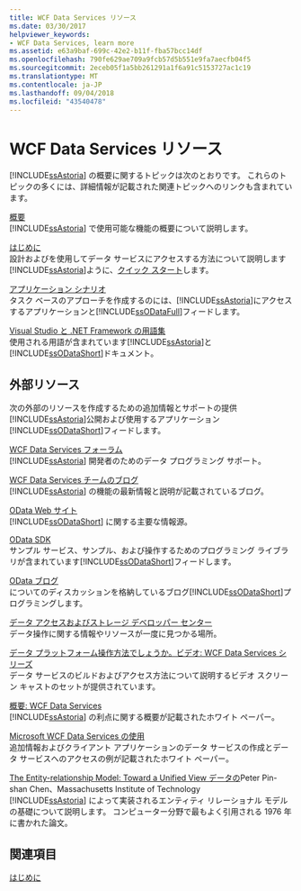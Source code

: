 ```yaml
---
title: WCF Data Services リソース
ms.date: 03/30/2017
helpviewer_keywords:
- WCF Data Services, learn more
ms.assetid: e63a9baf-699c-42e2-b11f-fba57bcc14df
ms.openlocfilehash: 790fe629ae709a9fcb57d5b551e9fa7aecfb04f5
ms.sourcegitcommit: 2eceb05f1a5bb261291a1f6a91c5153727ac1c19
ms.translationtype: MT
ms.contentlocale: ja-JP
ms.lasthandoff: 09/04/2018
ms.locfileid: "43540478"
---
```

# <a name="wcf-data-services-resources"></a>WCF Data Services リソース
[!INCLUDE[ssAstoria](../../../../includes/ssastoria-md.md)] の概要に関するトピックは次のとおりです。 これらのトピックの多くには、詳細情報が記載された関連トピックへのリンクも含まれています。  
  
 [概要](../../../../docs/framework/data/wcf/wcf-data-services-overview.md)  
 [!INCLUDE[ssAstoria](../../../../includes/ssastoria-md.md)] で使用可能な機能の概要について説明します。  
  
 [はじめに](../../../../docs/framework/data/adonet/ef/getting-started.md)  
 設計およびを使用してデータ サービスにアクセスする方法について説明します[!INCLUDE[ssAstoria](../../../../includes/ssastoria-md.md)]ように、[クイック スタート](../../../../docs/framework/data/wcf/quickstart-wcf-data-services.md)します。  
  
 [アプリケーション シナリオ](../../../../docs/framework/data/wcf/application-scenarios-wcf-data-services.md)  
 タスク ベースのアプローチを作成するのには、[!INCLUDE[ssAstoria](../../../../includes/ssastoria-md.md)]にアクセスするアプリケーションと[!INCLUDE[ssODataFull](../../../../includes/ssodatafull-md.md)]フィードします。  
  
 [Visual Studio と .NET Framework の用語集](https://msdn.microsoft.com/library/6529d7c6-7e25-4426-a120-d57b239ca4eb)  
 使用される用語が含まれています[!INCLUDE[ssAstoria](../../../../includes/ssastoria-md.md)]と[!INCLUDE[ssODataShort](../../../../includes/ssodatashort-md.md)]ドキュメント。  
  
## <a name="external-resources"></a>外部リソース  
 次の外部のリソースを作成するための追加情報とサポートの提供[!INCLUDE[ssAstoria](../../../../includes/ssastoria-md.md)]公開および使用するアプリケーション[!INCLUDE[ssODataShort](../../../../includes/ssodatashort-md.md)]フィードします。  
  
 [WCF Data Services フォーラム](https://go.microsoft.com/fwlink/?LinkId=150512)  
 [!INCLUDE[ssAstoria](../../../../includes/ssastoria-md.md)] 開発者のためのデータ プログラミング サポート。  
  
 [WCF Data Services チームのブログ](https://go.microsoft.com/fwlink/?LinkId=150511)  
 [!INCLUDE[ssAstoria](../../../../includes/ssastoria-md.md)] の機能の最新情報と説明が記載されているブログ。  
  
 [OData Web サイト](https://go.microsoft.com/fwlink/?LinkID=184554)  
 [!INCLUDE[ssODataShort](../../../../includes/ssodatashort-md.md)] に関する主要な情報源。  
  
 [OData SDK](https://go.microsoft.com/fwlink/?LinkID=185248)  
 サンプル サービス、サンプル、および操作するためのプログラミング ライブラリが含まれています[!INCLUDE[ssODataShort](../../../../includes/ssodatashort-md.md)]フィードします。  
  
 [OData ブログ](https://go.microsoft.com/fwlink/?LinkId=185868)  
 についてのディスカッションを格納しているブログ[!INCLUDE[ssODataShort](../../../../includes/ssodatashort-md.md)]プログラミングします。  
  
 [データ アクセスおよびストレージ デベロッパー センター](https://go.microsoft.com/fwlink/?LinkId=91903)  
 データ操作に関する情報やリソースが一度に見つかる場所。  
  
 [データ プラットフォーム操作方法でしょうか。ビデオ: WCF Data Services シリーズ](https://go.microsoft.com/fwlink/?LinkId=124600)  
 データ サービスのビルドおよびアクセス方法について説明するビデオ スクリーン キャストのセットが提供されています。  
  
 [概要: WCF Data Services](https://go.microsoft.com/fwlink/?LinkID=131074)  
 [!INCLUDE[ssAstoria](../../../../includes/ssastoria-md.md)] の利点に関する概要が記載されたホワイト ペーパー。  
  
 [Microsoft WCF Data Services の使用](https://go.microsoft.com/fwlink/?LinkID=131075)  
 追加情報およびクライアント アプリケーションのデータ サービスの作成とデータ サービスへのアクセスの例が記載されたホワイト ペーパー。  
  
 [The Entity-relationship Model: Toward a Unified View データの](https://go.microsoft.com/fwlink/?LinkId=91909)Peter Pin-shan Chen、Massachusetts Institute of Technology  
 [!INCLUDE[ssAstoria](../../../../includes/ssastoria-md.md)] によって実装されるエンティティ リレーショナル モデルの基礎について説明します。 コンピューター分野で最もよく引用される 1976 年に書かれた論文。  
  
## <a name="see-also"></a>関連項目  
 [はじめに](../../../../docs/framework/data/wcf/getting-started-with-wcf-data-services.md)
